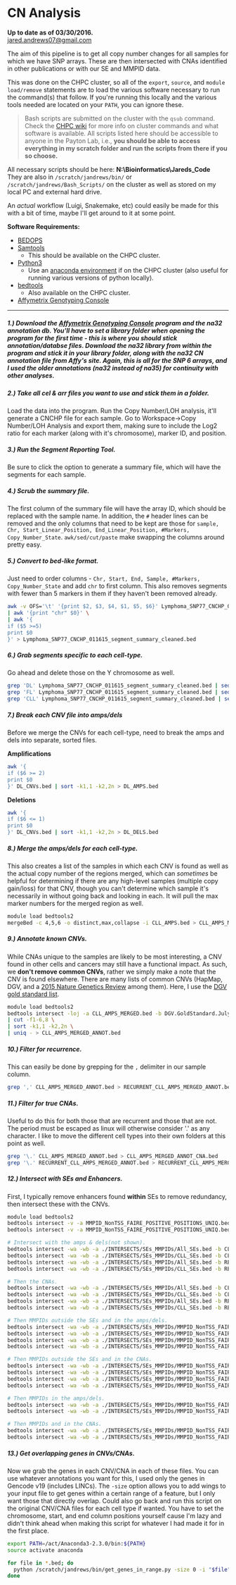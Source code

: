 # CN Analysis 

**Up to date as of 03/30/2016.**  
jared.andrews07@gmail.com

The aim of this pipeline is to get all copy number changes for all samples for which we have SNP arrays. These are then intersected with CNAs identified in other publications or with our SE and MMPID data.

This was done on the CHPC cluster, so all of the `export`, `source`, and `module load/remove` statements are to load the various software necessary to run the command(s) that follow. If you're running this locally and the various tools needed are located on your `PATH`, you can ignore these.

> Bash scripts are submitted on the cluster with the `qsub` command. Check the [CHPC wiki](http://mgt2.chpc.wustl.edu/wiki119/index.php/Main_Page) for more info on cluster commands and what software is available. All scripts listed here should be accessible to anyone in the Payton Lab, i.e., **you should be able to access everything in my scratch folder and run the scripts from there if you so choose.**

All necessary scripts should be here: **N:\Bioinformatics\Jareds_Code**  
They are also in `/scratch/jandrews/bin/` or `/scratch/jandrews/Bash_Scripts/` on the cluster as well as stored on my local PC and external hard drive.  

An _actual_ workflow (Luigi, Snakemake, etc) could easily be made for this with a bit of time, maybe I'll get around to it at some point.

**Software Requirements:**
- [BEDOPS](http://bedops.readthedocs.org/en/latest/index.html)
- [Samtools](http://www.htslib.org/)  
  - This should be available on the CHPC cluster.
- [Python3](https://www.python.org/downloads/)
  - Use an [anaconda environment](http://mgt2.chpc.wustl.edu/wiki119/index.php/Python#Anaconda_Python) if on the CHPC cluster (also useful for running various versions of python locally).  
- [bedtools](http://bedtools.readthedocs.org/en/latest/)
  - Also available on the CHPC cluster.
- [Affymetrix Genotyping Console](http://www.affymetrix.com/estore/browse/level_seven_software_products_only.jsp?productId=131535#1_1)

---

##### 1.) Download the [Affymetrix Genotyping Console](http://www.affymetrix.com/estore/browse/level_seven_software_products_only.jsp?productId=131535#1_1) program and the na32 annotation db. You'll have to set a library folder when opening the program for the first time - this is where you should stick annotation/databse files. Download the na32 library from within the program and stick it in your library folder, along with the na32 CN annotation file from Affy's site. Again, this is all for the **SNP 6 arrays**, and I used the older annotations (na32 instead of na35) for continuity with other analyses. 


##### 2.) Take all cel & arr files you want to use and stick them in a folder. 
Load the data into the program. Run the Copy Number/LOH analysis, it'll generate a CNCHP file for each sample. Go to Workspace->Copy Number/LOH Analysis and export them, making sure to include the Log2 ratio for each marker (along with it's chromosome), marker ID, and position.


##### 3.) Run the Segment Reporting Tool. 
Be sure to click the option to generate a summary file, which will have the segments for each sample. 


##### 4.) Scrub the summary file.
The first column of the summary file will have the array ID, which should be replaced with the sample name. In addition, the `#` header lines can be removed and the only columns that need to be kept are those for `sample, Chr, Start_Linear_Position, End_Linear_Position, #Markers, Copy_Number_State`. `awk/sed/cut/paste` make swapping the columns around pretty easy.

##### 5.) Convert to bed-like format.
Just need to order columns - `Chr, Start, End, Sample, #Markers, Copy_Number_State` and add `chr` to first column. This also removes segments with fewer than 5 markers in them if they haven't been removed already.

```Bash
awk -v OFS='\t' '{print $2, $3, $4, $1, $5, $6}' Lymphoma_SNP77_CNCHP_011615_segment_summary_cleaned.txt \
| awk '{print "chr" $0}' \
| awk '{
if ($5 >=5) 
print $0
}' > Lymphoma_SNP77_CNCHP_011615_segment_summary_cleaned.bed
```

##### 6.) Grab segments specific to each cell-type.
Go ahead and delete those on the Y chromosome as well.
```Bash
grep 'DL' Lymphoma_SNP77_CNCHP_011615_segment_summary_cleaned.bed | sed '/chrY/d' > DL_CNVs.bed
grep 'FL' Lymphoma_SNP77_CNCHP_011615_segment_summary_cleaned.bed | sed '/chrY/d' > FL_CNVs.bed
grep 'CLL' Lymphoma_SNP77_CNCHP_011615_segment_summary_cleaned.bed | sed '/chrY/d' > CLL_CNVs.bed
```

##### 7.) Break each CNV file into amps/dels
Before we merge the CNVs for each cell-type, need to break the amps and dels into separate, sorted files.

**Amplifications**
```Bash
awk '{
if ($6 >= 2)
print $0
}' DL_CNVs.bed | sort -k1,1 -k2,2n > DL_AMPS.bed
```

**Deletions**
```Bash
awk '{
if ($6 <= 1)
print $0
}' DL_CNVs.bed | sort -k1,1 -k2,2n > DL_DELS.bed
```

##### 8.) Merge the amps/dels for each cell-type.
This also creates a list of the samples in which each CNV is found as well as the actual copy number of the regions merged, which can *sometimes* be helpful for determining if there are any high-level samples (multiple copy gain/loss) for that CNV, though you can't determine which sample it's necessarily in without going back and looking in each. It will pull the max marker numbers for the merged region as well.

```Bash
module load bedtools2
mergeBed -c 4,5,6 -o distinct,max,collapse -i CLL_AMPS.bed > CLL_AMPS_MERGED.bed
```

##### 9.) Annotate known CNVs.
While CNAs unique to the samples are likely to be most interesting, a CNV found in other cells and cancers may still have a functional impact. As such, we **don't remove common CNVs**, rather we simply make a note that the CNV is found elsewhere. There are many lists of common CNVs (HapMap, DGV, and a [2015 Nature Genetics Review](http://www.nature.com/nrg/journal/v16/n3/full/nrg3871.html) among them). Here, I use the [DGV gold standard list](http://dgv.tcag.ca/dgv/app/downloads?ref=). 


```Bash
module load bedtools2
bedtools intersect -loj -a CLL_AMPS_MERGED.bed -b DGV.GoldStandard.July2015.hg19.gff3 \
| cut -f1-6,8 \
| sort -k1,1 -k2,2n \
| uniq - > CLL_AMPS_MERGED_ANNOT.bed
```

##### 10.) Filter for recurrence.
This can easily be done by grepping for the `,` delimiter in our sample column.

```Bash
grep ',' CLL_AMPS_MERGED_ANNOT.bed > RECURRENT_CLL_AMPS_MERGED_ANNOT.bed
```

##### 11.) Filter for true CNAs.
Useful to do this for both those that are recurrent and those that are not. The period must be escaped as linux will otherwise consider '.' as any character. I like to move the different cell types into their own folders at this point as well.

```Bash
grep '\.' CLL_AMPS_MERGED_ANNOT.bed > CLL_AMPS_MERGED_ANNOT_CNA.bed
grep '\.' RECURRENT_CLL_AMPS_MERGED_ANNOT.bed > RECURRENT_CLL_AMPS_MERGED_ANNOT_CNA.bed
```


##### 12.) Intersect with SEs and Enhancers.
First, I typically remove enhancers found **within** SEs to remove redundancy, then intersect these with the CNVs.

```Bash
module load bedtools2
bedtools intersect -v -a MMPID_NonTSS_FAIRE_POSITIVE_POSITIONS_UNIQ.bed -b All_SEs.bed > MMPID_NonTSS_FAIREPOS_OUTSIDE_ALL_SEs.bed
bedtools intersect -v -a MMPID_NonTSS_FAIRE_POSITIVE_POSITIONS_UNIQ.bed -b CLL_SEs.bed > MMPID_NonTSS_FAIREPOS_OUTSIDE_CLL_SEs.bed

# Intersect with the amps & dels(not shown).
bedtools intersect -wa -wb -a ./INTERSECTS/SEs_MMPIDs/All_SEs.bed -b CLL_AMPS_MERGED_ANNOT.bed > ./INTERSECTS/ALL_SEs_IN_CLL_AMPS.bed
bedtools intersect -wa -wb -a ./INTERSECTS/SEs_MMPIDs/CLL_SEs.bed -b CLL_AMPS_MERGED_ANNOT.bed > ./INTERSECTS/CLL_SEs_IN_CLL_AMPS.bed
bedtools intersect -wa -wb -a ./INTERSECTS/SEs_MMPIDs/All_SEs.bed -b RECURRENT_CLL_AMPS_MERGED_ANNOT.bed > ./INTERSECTS/ALL_SEs_IN_RECURRENT_CLL_AMPS.bed
bedtools intersect -wa -wb -a ./INTERSECTS/SEs_MMPIDs/CLL_SEs.bed -b RECURRENT_CLL_AMPS_MERGED_ANNOT.bed > ./INTERSECTS/CLL_SEs_IN_RECURRENT_CLL_AMPS.bed

# Then the CNAs.
bedtools intersect -wa -wb -a ./INTERSECTS/SEs_MMPIDs/All_SEs.bed -b CLL_AMPS_MERGED_ANNOT_CNA.bed > ./INTERSECTS/ALL_SEs_IN_CLL_AMPS_CNA.bed
bedtools intersect -wa -wb -a ./INTERSECTS/SEs_MMPIDs/CLL_SEs.bed -b CLL_AMPS_MERGED_ANNOT_CNA.bed > ./INTERSECTS/CLL_SEs_IN_CLL_AMPS_CNA.bed
bedtools intersect -wa -wb -a ./INTERSECTS/SEs_MMPIDs/All_SEs.bed -b RECURRENT_CLL_AMPS_MERGED_ANNOT_CNA.bed > ./INTERSECTS/ALL_SEs_IN_RECURRENT_CLL_AMPS_CNA.bed
bedtools intersect -wa -wb -a ./INTERSECTS/SEs_MMPIDs/CLL_SEs.bed -b RECURRENT_CLL_AMPS_MERGED_ANNOT_CNA.bed > ./INTERSECTS/CLL_SEs_IN_RECURRENT_CLL_AMPS_CNA.bed

# Then MMPIDs outside the SEs and in the amps/dels.
bedtools intersect -wa -wb -a ./INTERSECTS/SEs_MMPIDs/MMPID_NonTSS_FAIREPOS_OUTSIDE_ALL_SEs.bed -b CLL_AMPS_MERGED_ANNOT.bed > ./INTERSECTS/MMPIDs_OUTSIDE_ALL_SEs_IN_CLL_AMPS.bed
bedtools intersect -wa -wb -a ./INTERSECTS/SEs_MMPIDs/MMPID_NonTSS_FAIREPOS_OUTSIDE_CLL_SEs.bed -b CLL_AMPS_MERGED_ANNOT.bed > ./INTERSECTS/MMPIDs_OUTSIDE_CLL_SEs_IN_CLL_AMPS.bed
bedtools intersect -wa -wb -a ./INTERSECTS/SEs_MMPIDs/MMPID_NonTSS_FAIREPOS_OUTSIDE_ALL_SEs.bed -b RECURRENT_CLL_AMPS_MERGED_ANNOT.bed > ./INTERSECTS/MMPIDs_OUTSIDE_ALL_SEs_IN_RECURRENT_CLL_AMPS.bed
bedtools intersect -wa -wb -a ./INTERSECTS/SEs_MMPIDs/MMPID_NonTSS_FAIREPOS_OUTSIDE_CLL_SEs.bed -b RECURRENT_CLL_AMPS_MERGED_ANNOT.bed > ./INTERSECTS/MMPIDs_OUTSIDE_CLL_SEs_IN_RECURRENT_CLL_AMPS.bed

# Then MMPIDs outside the SEs and in the CNAs.
bedtools intersect -wa -wb -a ./INTERSECTS/SEs_MMPIDs/MMPID_NonTSS_FAIREPOS_OUTSIDE_ALL_SEs.bed -b CLL_AMPS_MERGED_ANNOT_CNA.bed > ./INTERSECTS/MMPIDs_OUTSIDE_ALL_SEs_IN_CLL_AMPS_CNA.bed
bedtools intersect -wa -wb -a ./INTERSECTS/SEs_MMPIDs/MMPID_NonTSS_FAIREPOS_OUTSIDE_CLL_SEs.bed -b CLL_AMPS_MERGED_ANNOT_CNA.bed > ./INTERSECTS/MMPIDs_OUTSIDE_CLL_SEs_IN_CLL_AMPS_CNA.bed
bedtools intersect -wa -wb -a ./INTERSECTS/SEs_MMPIDs/MMPID_NonTSS_FAIREPOS_OUTSIDE_ALL_SEs.bed -b RECURRENT_CLL_AMPS_MERGED_ANNOT_CNA.bed > ./INTERSECTS/MMPIDs_OUTSIDE_ALL_SEs_IN_RECURRENT_CLL_AMPS_CNA.bed
bedtools intersect -wa -wb -a ./INTERSECTS/SEs_MMPIDs/MMPID_NonTSS_FAIREPOS_OUTSIDE_CLL_SEs.bed -b RECURRENT_CLL_AMPS_MERGED_ANNOT_CNA.bed > ./INTERSECTS/MMPIDs_OUTSIDE_CLL_SEs_IN_RECURRENT_CLL_AMPS_CNA.bed

# Then MMPIDs in the amps/dels.
bedtools intersect -wa -wb -a ./INTERSECTS/SEs_MMPIDs/MMPID_NonTSS_FAIRE_POSITIVE_POSITIONS_UNIQ.bed -b CLL_AMPS_MERGED_ANNOT.bed > ./INTERSECTS/MMPIDs_IN_CLL_AMPS.bed
bedtools intersect -wa -wb -a ./INTERSECTS/SEs_MMPIDs/MMPID_NonTSS_FAIRE_POSITIVE_POSITIONS_UNIQ.bed -b RECURRENT_CLL_AMPS_MERGED_ANNOT.bed > ./INTERSECTS/MMPIDs_IN_RECURRENT_CLL_AMPS.bed

# Then MMPIDs and in the CNAs.
bedtools intersect -wa -wb -a ./INTERSECTS/SEs_MMPIDs/MMPID_NonTSS_FAIRE_POSITIVE_POSITIONS_UNIQ.bed -b CLL_AMPS_MERGED_ANNOT_CNA.bed > ./INTERSECTS/MMPIDs_IN_CLL_AMPS_CNA.bed
bedtools intersect -wa -wb -a ./INTERSECTS/SEs_MMPIDs/MMPID_NonTSS_FAIRE_POSITIVE_POSITIONS_UNIQ.bed -b RECURRENT_CLL_AMPS_MERGED_ANNOT_CNA.bed > ./INTERSECTS/MMPIDs_IN_RECURRENT_CLL_AMPS_CNA.bed
```

##### 13.) Get overlapping genes in CNVs/CNAs.
Now we grab the genes in each CNV/CNA in each of these files. You can use whatever annotations you want for this, I used only the genes in Gencode v19 (includes LINCs). The `-size` option allows you to add wings to your input file to get genes within a certain range of a feature, but I only want those that directly overlap. Could also go back and run this script on the original CNV/CNA files for each cell type if wanted. You have to set the chromosome, start, and end column positions yourself cause I'm lazy and didn't think ahead when making this script for whatever I had made it for in the first place. 

```Bash
export PATH=/act/Anaconda3-2.3.0/bin:${PATH}
source activate anaconda

for file in *.bed; do
  python /scratch/jandrews/bin/get_genes_in_range.py -size 0 -i "$file" -g /scratch/jandrews/Ref/gencode.v19.annotation_sorted_genes_only.bed -o ${file%.*}_GENES.bed
done
```
